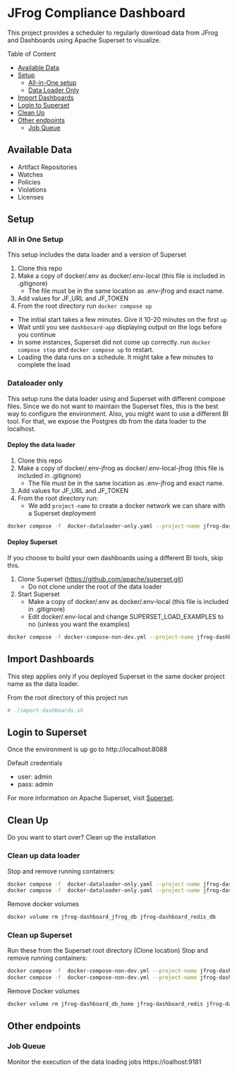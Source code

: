 # JFrog Compliance Dashboard
This project provides a scheduler to regularly download data from JFrog and Dashboards using Apache Superset to visualize.

Table of Content

- [Available Data](#available-data)
- [Setup](#setup)
    - [All-in-One setup](#all-in-one-setup)
    - [Data Loader Only](#dataloader-only)
- [Import Dashboards](#import-dashboards)
- [Login to Superset](#login-to-superset)
- [Clean Up](#clean-up)
- [Other endpoints](#other-endpoints)
    - [Job Queue](#job-queue)

## Available Data
- Artifact Repositories
- Watches
- Policies
- Violations
- Licenses

## Setup

### All in One Setup
This setup includes the data loader and a version of Superset

1. Clone this repo
2. Make a copy of docker/.env as docker/.env-local (this file is included in .gitignore)
    - The file must be in the same location as .env-jfrog and exact name.
3. Add values for JF_URL and JF_TOKEN 
4. From the root directory run `docker compose up`

* The initial start takes a few minutes. Give it 10-20 minutes on the first `up`
* Wait until you see `dashbosard-app` displaying output on the logs before you continue
* In some instances, Superset did not come up correctly. run `docker compose stop` and `docker compose up` to restart.
* Loading the data runs on a schedule. It might take a few minutes to complete the load


### Dataloader only 

This setup runs the data loader using and Superset with different compose files. Since we do not want to maintain the Superset files, this is the best way to configure the environment. Also, you might want to use a different BI tool. For that, we expose the Postgres db from the data loader to the localhost. 

#### Deploy the data loader
1. Clone this repo
2. Make a copy of docker/.env-jfrog as docker/.env-local-jfrog (this file is included in .gitignore)
    - The file must be in the same location as .env-jfrog and exact name.
3. Add values for JF_URL and JF_TOKEN 
4. From the root directory run:
    - We add `project-name` to create a docker network we can share with a Superset deployment

```bash
docker compose -f  docker-dataloader-only.yaml --project-name jfrog-dashboard up
```

#### Deploy Superset
If you choose to build your own dashboards using a different BI tools, skip this.
1. Clone Superset (https://github.com/apache/superset.git)
    - Do not clone under the root of the data loader
2. Start Superset 
    - Make a copy of docker/.env as docker/.env-local (this file is included in .gitignore)
    - Edit docker/.env-local and change SUPERSET_LOAD_EXAMPLES to no (unless you want the examples)
    

```bash
docker compose -f docker-compose-non-dev.yml --project-name jfrog-dashboard up
```

## Import Dashboards
This step applies only if you deployed Superset in the same docker project name as the data loader.

From the root directory of this project run 

```bash
# ./import-dashboards.sh
```

## Login to Superset
Once the environment is up go to http://localhost:8088

Default credentials
- user: admin
- pass: admin


For more information on Apache Superset, visit [Superset](https://superset.apache.org).

## Clean Up
Do you want to start over? Clean up the installation 

### Clean up data loader

Stop and remove running containers:
```bash
docker compose -f  docker-dataloader-only.yaml --project-name jfrog-dashboard stop
docker compose -f  docker-dataloader-only.yaml --project-name jfrog-dashboard rm
```

Remove docker volumes
```bash
docker volume rm jfrog-dashboard_jfrog_db jfrog-dashboard_redis_db
```

### Clean up Superset
Run these from the Superset root directory (Clone location)
Stop and remove running containers:
```bash
docker compose -f  docker-compose-non-dev.yml --project-name jfrog-dashboard stop
docker compose -f  docker-compose-non-dev.yml --project-name jfrog-dashboard rm
```

Remove Docker volumes
```bash
docker volume rm jfrog-dashboard_db_home jfrog-dashboard_redis jfrog-dashboard_superset_home
```

## Other endpoints

### Job Queue
Monitor the execution of the data loading jobs
https://loalhost:9181